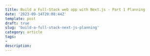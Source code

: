 ```yaml
---
title: Build a Full-Stack web app with Next.js - Part 1 Planning
date: '2023-09-14T20:08:44Z'
template: post
draft: true
slug: 'build-a-full-stack-next-js-planning'
category: article
tags:
- 
description: 
--- 
```


